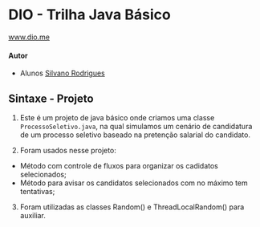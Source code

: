 # DIO - Trilha Java Básico
www.dio.me

#### Autor
- Alunos [Silvano Rodrigues](https://github.com/silvanors)

## Sintaxe - Projeto

1. Este é um projeto de java básico onde criamos uma classe `ProcessoSeletivo.java`, na qual simulamos um cenário de candidatura de um processo seletivo baseado na pretenção salarial do candidato.

2. Foram usados nesse projeto:
* Método com controle de fluxos para organizar os cadidatos selecionados;
* Método para avisar os candidatos selecionados com no máximo tem tentativas;

3. Foram utilizadas as classes Random() e ThreadLocalRandom() para auxiliar.
